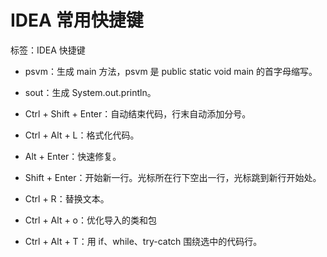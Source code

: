 # IDEA 常用快捷键

标签：IDEA 快捷键

- psvm：生成 main 方法，psvm 是 public static void main 的首字母缩写。

- sout：生成 System.out.println。

- Ctrl + Shift + Enter：自动结束代码，行末自动添加分号。

- Ctrl + Alt + L：格式化代码。

- Alt + Enter：快速修复。

- Shift + Enter：开始新一行。光标所在行下空出一行，光标跳到新行开始处。

- Ctrl + R：替换文本。
- Ctrl + Alt + o：优化导入的类和包
- Ctrl + Alt + T：用 if、while、try-catch 围绕选中的代码行。

